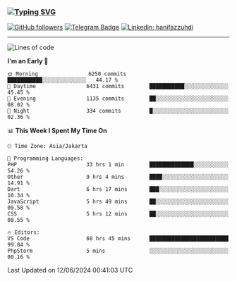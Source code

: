 ### [![Typing SVG](https://readme-typing-svg.herokuapp.com?font=lato&size=22&lines=Hi+There+👋)](https://git.io/typing-svg) 

[![GitHub followers](https://img.shields.io/github/followers/hanifazzuhdi?label=Follow&style=social)](https://github.com/hanifazzuhdi/?tab=follow) 
[![Telegram Badge](https://img.shields.io/badge/-hanif0198-blue?style=social&logo=telegram&link=https://www.t.me/hanif0198/)](https://www.t.me/hanif0198/) 
[![Linkedin: hanifazzuhdi](https://img.shields.io/badge/-hanifazzuhdi-blue?style=flat-square&logo=Linkedin&logoColor=white&link=https://www.linkedin.com/in/hanif-az-zuhdi-69688019b/)](https://www.linkedin.com/in/hanif-az-zuhdi-69688019b/) 

<hr/>

<!--START_SECTION:waka-->
![Lines of code](https://img.shields.io/badge/From%20Hello%20World%20I%27ve%20Written-57.6%20million%20lines%20of%20code-blue)

**I'm an Early 🐤** 

```text
🌞 Morning                6250 commits        ███████████░░░░░░░░░░░░░░   44.17 % 
🌆 Daytime                6431 commits        ███████████░░░░░░░░░░░░░░   45.45 % 
🌃 Evening                1135 commits        ██░░░░░░░░░░░░░░░░░░░░░░░   08.02 % 
🌙 Night                  334 commits         █░░░░░░░░░░░░░░░░░░░░░░░░   02.36 % 
```


📊 **This Week I Spent My Time On** 

```text
🕑︎ Time Zone: Asia/Jakarta

💬 Programming Languages: 
PHP                      33 hrs 1 min        ██████████████░░░░░░░░░░░   54.26 % 
Other                    9 hrs 4 mins        ████░░░░░░░░░░░░░░░░░░░░░   14.91 % 
Dart                     6 hrs 17 mins       ███░░░░░░░░░░░░░░░░░░░░░░   10.34 % 
JavaScript               5 hrs 49 mins       ██░░░░░░░░░░░░░░░░░░░░░░░   09.58 % 
CSS                      5 hrs 12 mins       ██░░░░░░░░░░░░░░░░░░░░░░░   08.55 % 

🔥 Editors: 
VS Code                  60 hrs 45 mins      █████████████████████████   99.84 % 
PhpStorm                 5 mins              ░░░░░░░░░░░░░░░░░░░░░░░░░   00.16 % 
```


 Last Updated on 12/06/2024 00:41:03 UTC
<!--END_SECTION:waka-->
